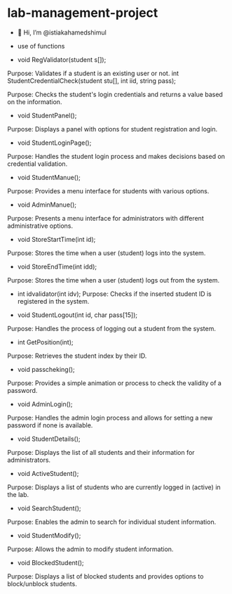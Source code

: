 # lab-management-project

- 👋 Hi, I’m @istiakahamedshimul
- use of functions

- void RegValidator(student s[]);

Purpose: Validates if a student is an existing user or not.
int StudentCredentialCheck(student stu[], int iid, string pass);

Purpose: Checks the student's login credentials and returns a value based on the information.
- void StudentPanel();

Purpose: Displays a panel with options for student registration and login.
- void StudentLoginPage();

Purpose: Handles the student login process and makes decisions based on credential validation.
- void StudentManue();

Purpose: Provides a menu interface for students with various options.
- void AdminManue();

Purpose: Presents a menu interface for administrators with different administrative options.
- void StoreStartTime(int id);

Purpose: Stores the time when a user (student) logs into the system.
- void StoreEndTime(int idd);

Purpose: Stores the time when a user (student) logs out from the system.

- int idvalidator(int idv);
Purpose: Checks if the inserted student ID is registered in the system.

- void StudentLogout(int id, char pass[15]);

Purpose: Handles the process of logging out a student from the system.
- int GetPosition(int);

Purpose: Retrieves the student index by their ID.
- void passcheking();

Purpose: Provides a simple animation or process to check the validity of a password.
- void AdminLogin();

Purpose: Handles the admin login process and allows for setting a new password if none is available.
- void StudentDetails();

Purpose: Displays the list of all students and their information for administrators.
- void ActiveStudent();

Purpose: Displays a list of students who are currently logged in (active) in the lab.
- void SearchStudent();

Purpose: Enables the admin to search for individual student information.
- void StudentModify();

Purpose: Allows the admin to modify student information.
- void BlockedStudent();

Purpose: Displays a list of blocked students and provides options to block/unblock students.
